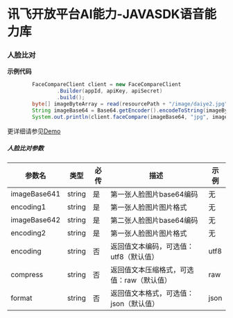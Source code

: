 # 讯飞开放平台AI能力-JAVASDK语音能力库

### 人脸比对

**示例代码**
```java
        FaceCompareClient client = new FaceCompareClient
                .Builder(appId, apiKey, apiSecret)
                .build();
        byte[] imageByteArray = read(resourcePath + "/image/daiye2.jpg");
        String imageBase64 = Base64.getEncoder().encodeToString(imageByteArray);
        System.out.println(client.faceCompare(imageBase64, "jpg", imageBase64, "jpg"));
```

更详细请参见[Demo](https://github.com/iFLYTEK-OP/websdk-java-demo/blob/main/src/main/java/cn/xfyun/demo/FaceCompareClientApp.java)

##### 人脸比对参数
|参数名|类型|必传|描述|示例|
|---|---|---|---|---|
|imageBase641|string|是|第一张人脸图片base64编码|无|
|encoding1|string|是|第一张人脸图片图片格式|无|
|imageBase642|string|是|第二张人脸图片base64编码|无|
|encoding2|string|是|第一张人脸图片图片格式|无|
|encoding|string|否|返回值文本编码，可选值：utf8（默认值）|utf8|
|compress|string|否|返回值文本压缩格式，可选值：raw（默认值）|raw|
|format|string|否|返回值文本格式，可选值：json（默认值）|json|
